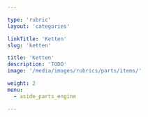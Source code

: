 ```yaml
---

type: 'rubric'
layout: 'categories'

linkTitle: 'Ketten'
slug: 'ketten'

title: 'Ketten'
description: 'TODO'
image: '/media/images/rubrics/parts/items/'

weight: 2
menu:
  - aside_parts_engine  

---
```


